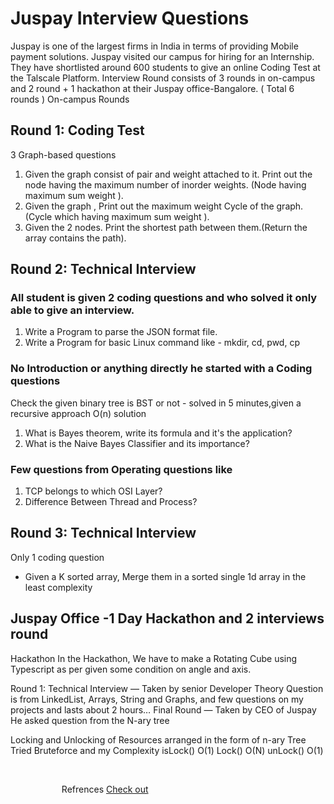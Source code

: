 # Juspay Interview Questions

Juspay is one of the largest firms in India in terms of providing Mobile payment solutions. Juspay visited our campus for hiring for an Internship. They have shortlisted around 600 students to give an online Coding Test at the Talscale Platform.
Interview Round consists of 3 rounds in on-campus and 2 round + 1 hackathon at their Juspay office-Bangalore. ( Total 6 rounds )
On-campus Rounds

## Round 1: Coding Test
3 Graph-based questions
1. Given the graph consist of pair and weight attached to it. Print   out the node having the maximum number of inorder weights. (Node having maximum sum weight ).
2. Given the graph , Print out the maximum weight Cycle of the graph.(Cycle which having maximum sum weight ).
3. Given the 2 nodes. Print the shortest path between them.(Return the array contains the path).

## Round 2: Technical Interview
### All student is given 2 coding questions and who solved it only able to give an interview.
1. Write a Program to parse the JSON format file.
2. Write a Program for basic Linux command like - mkdir, cd, pwd, cp 

### No Introduction or anything directly he started with a Coding questions
Check the given binary tree is BST or not - solved in 5 minutes,given a recursive approach O(n) solution
1. What is Bayes theorem, write its formula and it's the application?
2.  What is the Naive Bayes Classifier and its importance?

### Few questions from Operating questions like
1. TCP belongs to which OSI Layer?
2. Difference Between Thread and Process?

## Round 3: Technical Interview
Only 1 coding question
* Given a K sorted array, Merge them in a sorted single 1d array in the least complexity

## Juspay Office -1 Day Hackathon and 2 interviews round
Hackathon
In the Hackathon, We have to make a Rotating Cube using Typescript as per given some condition on angle and axis.

Round 1: Technical Interview — Taken by senior Developer
Theory Question is from LinkedList, Arrays, String and Graphs, and few questions on my projects and lasts about 2 hours…
Final Round — Taken by CEO of Juspay
He asked question from the N-ary tree

Locking and Unlocking of Resources arranged in the form of n-ary Tree
Tried Bruteforce and my Complexity
isLock()  O(1)
Lock()    O(N)
unLock()  O(1)

<footer>
<p style="float:left; width: 60%; text-align:center;">
<a rel="license" href="http://creativecommons.org/licenses/by-sa/4.0/"></a><br />Refrences <a rel="license" href="https://akash-kumar916.medium.com/juspay-interview-experience-internship-oncampus-2020-c3bfe1e306ac">Check out</a>
</footer>
